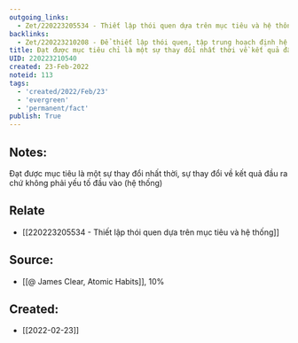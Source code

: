 ```yaml
---
outgoing_links:
  - Zet/220223205534 - Thiết lập thói quen dựa trên mục tiêu và hệ thống
backlinks:
  - Zet/220223210208 - Để thiết lập thói quen, tập trung hoạch định hệ thống thay vì tập trung mục tiêu
title: Đạt được mục tiêu chỉ là một sự thay đổi nhất thời về kết quả đầu ra chứ không phải yếu tố đầu vào
UID: 220223210540
created: 23-Feb-2022
noteid: 113
tags:
  - 'created/2022/Feb/23'
  - 'evergreen'
  - 'permanent/fact'
publish: True
---
```

## Notes:
Đạt được mục tiêu là một sự thay đổi nhất thời, sự thay đổi về kết quả đầu ra chứ không phải yếu tố đầu vào (hệ thống)

## Relate
- [[220223205534 - Thiết lập thói quen dựa trên mục tiêu và hệ thống]]

## Source:
- [[@ James Clear, Atomic Habits]], 10%





## Created:
- [[2022-02-23]]
